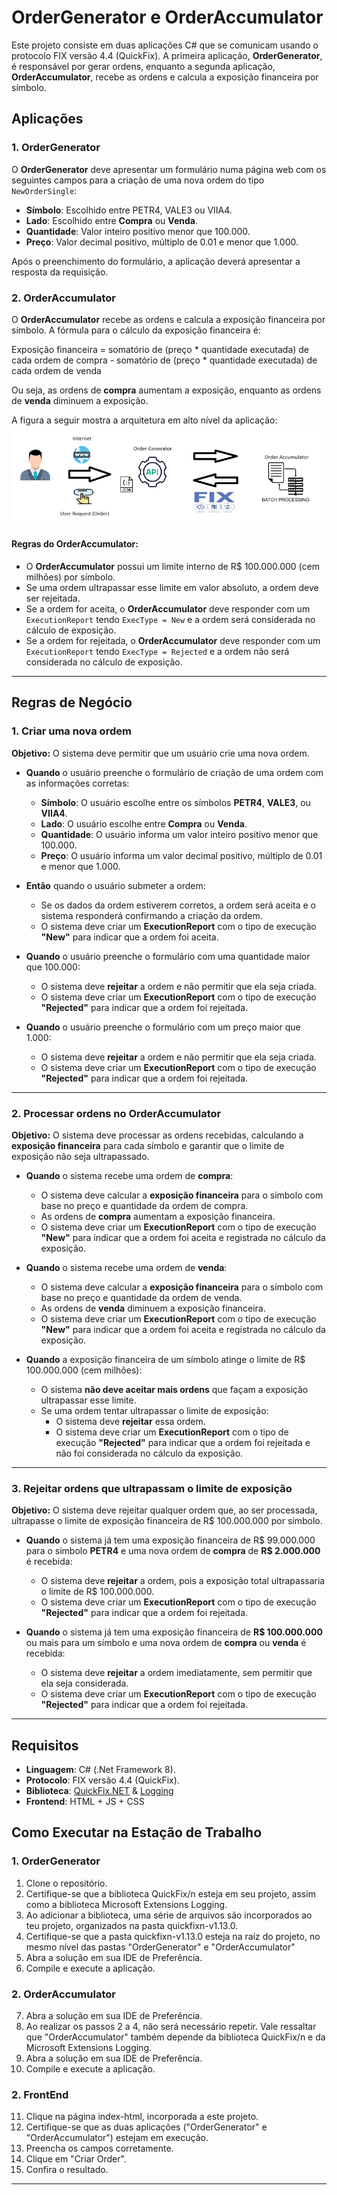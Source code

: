 # OrderGenerator e OrderAccumulator

Este projeto consiste em duas aplicações C# que se comunicam usando o protocolo FIX versão 4.4 (QuickFix). A primeira aplicação, **OrderGenerator**, é responsável por gerar ordens, enquanto a segunda aplicação, **OrderAccumulator**, recebe as ordens e calcula a exposição financeira por símbolo.

## Aplicações

### 1. **OrderGenerator**
O **OrderGenerator** deve apresentar um formulário numa página web com os seguintes campos para a criação de uma nova ordem do tipo `NewOrderSingle`:

- **Símbolo**: Escolhido entre PETR4, VALE3 ou VIIA4.
- **Lado**: Escolhido entre **Compra** ou **Venda**.
- **Quantidade**: Valor inteiro positivo menor que 100.000.
- **Preço**: Valor decimal positivo, múltiplo de 0.01 e menor que 1.000.

Após o preenchimento do formulário, a aplicação deverá apresentar a resposta da requisição.

### 2. **OrderAccumulator**
O **OrderAccumulator** recebe as ordens e calcula a exposição financeira por símbolo. A fórmula para o cálculo da exposição financeira é:

Exposição financeira = somatório de (preço * quantidade executada) de cada ordem de compra - somatório de (preço * quantidade executada) de cada ordem de venda

Ou seja, as ordens de **compra** aumentam a exposição, enquanto as ordens de **venda** diminuem a exposição.

A figura a seguir mostra a arquitetura em alto nível da aplicação: ![arch](FrontEnd/img/arch.png)

#### Regras do OrderAccumulator:
- O **OrderAccumulator** possui um limite interno de R$ 100.000.000 (cem milhões) por símbolo.
- Se uma ordem ultrapassar esse limite em valor absoluto, a ordem deve ser rejeitada.
- Se a ordem for aceita, o **OrderAccumulator** deve responder com um `ExecutionReport` tendo `ExecType = New` e a ordem será considerada no cálculo de exposição.
- Se a ordem for rejeitada, o **OrderAccumulator** deve responder com um `ExecutionReport` tendo `ExecType = Rejected` e a ordem não será considerada no cálculo de exposição.

---

## Regras de Negócio

### 1. **Criar uma nova ordem**

**Objetivo:** O sistema deve permitir que um usuário crie uma nova ordem.

- **Quando** o usuário preenche o formulário de criação de uma ordem com as informações corretas:
  - **Símbolo**: O usuário escolhe entre os símbolos **PETR4**, **VALE3**, ou **VIIA4**.
  - **Lado**: O usuário escolhe entre **Compra** ou **Venda**.
  - **Quantidade**: O usuário informa um valor inteiro positivo menor que 100.000.
  - **Preço**: O usuário informa um valor decimal positivo, múltiplo de 0.01 e menor que 1.000.
  
- **Então** quando o usuário submeter a ordem:
  - Se os dados da ordem estiverem corretos, a ordem será aceita e o sistema responderá confirmando a criação da ordem.
  - O sistema deve criar um **ExecutionReport** com o tipo de execução **"New"** para indicar que a ordem foi aceita.

- **Quando** o usuário preenche o formulário com uma quantidade maior que 100.000:
  - O sistema deve **rejeitar** a ordem e não permitir que ela seja criada.
  - O sistema deve criar um **ExecutionReport** com o tipo de execução **"Rejected"** para indicar que a ordem foi rejeitada.

- **Quando** o usuário preenche o formulário com um preço maior que 1.000:
  - O sistema deve **rejeitar** a ordem e não permitir que ela seja criada.
  - O sistema deve criar um **ExecutionReport** com o tipo de execução **"Rejected"** para indicar que a ordem foi rejeitada.

---

### 2. **Processar ordens no OrderAccumulator**

**Objetivo:** O sistema deve processar as ordens recebidas, calculando a **exposição financeira** para cada símbolo e garantir que o limite de exposição não seja ultrapassado.

- **Quando** o sistema recebe uma ordem de **compra**:
  - O sistema deve calcular a **exposição financeira** para o símbolo com base no preço e quantidade da ordem de compra. 
  - As ordens de **compra** aumentam a exposição financeira.
  - O sistema deve criar um **ExecutionReport** com o tipo de execução **"New"** para indicar que a ordem foi aceita e registrada no cálculo da exposição.

- **Quando** o sistema recebe uma ordem de **venda**:
  - O sistema deve calcular a **exposição financeira** para o símbolo com base no preço e quantidade da ordem de venda.
  - As ordens de **venda** diminuem a exposição financeira.
  - O sistema deve criar um **ExecutionReport** com o tipo de execução **"New"** para indicar que a ordem foi aceita e registrada no cálculo da exposição.

- **Quando** a exposição financeira de um símbolo atinge o limite de R$ 100.000.000 (cem milhões):
  - O sistema **não deve aceitar mais ordens** que façam a exposição ultrapassar esse limite.
  - Se uma ordem tentar ultrapassar o limite de exposição:
    - O sistema deve **rejeitar** essa ordem.
    - O sistema deve criar um **ExecutionReport** com o tipo de execução **"Rejected"** para indicar que a ordem foi rejeitada e não foi considerada no cálculo da exposição.

---

### 3. **Rejeitar ordens que ultrapassam o limite de exposição**

**Objetivo:** O sistema deve rejeitar qualquer ordem que, ao ser processada, ultrapasse o limite de exposição financeira de R$ 100.000.000 por símbolo.

- **Quando** o sistema já tem uma exposição financeira de R$ 99.000.000 para o símbolo **PETR4** e uma nova ordem de **compra** de **R$ 2.000.000** é recebida:
  - O sistema deve **rejeitar** a ordem, pois a exposição total ultrapassaria o limite de R$ 100.000.000.
  - O sistema deve criar um **ExecutionReport** com o tipo de execução **"Rejected"** para indicar que a ordem foi rejeitada.

- **Quando** o sistema já tem uma exposição financeira de **R$ 100.000.000** ou mais para um símbolo e uma nova ordem de **compra** ou **venda** é recebida:
  - O sistema deve **rejeitar** a ordem imediatamente, sem permitir que ela seja considerada.
  - O sistema deve criar um **ExecutionReport** com o tipo de execução **"Rejected"** para indicar que a ordem foi rejeitada.

---

## Requisitos

- **Linguagem**: C# (.Net Framework 8).
- **Protocolo**: FIX versão 4.4 (QuickFix).
- **Biblioteca**: [QuickFix.NET](https://quickfixn.org/) & [Logging](https://www.nuget.org/packages/microsoft.extensions.logging/) 
- **Frontend**: HTML + JS + CSS

## Como Executar na Estação de Trabalho

### 1. **OrderGenerator**
1. Clone o repositório.
2. Certifique-se que a biblioteca QuickFix/n esteja em seu projeto, assim como a biblioteca Microsoft Extensions Logging.
3. Ao adicionar a biblioteca, uma série de arquivos são incorporados ao teu projeto, organizados na pasta quickfixn-v1.13.0.
4. Certifique-se que a pasta quickfixn-v1.13.0 esteja na raíz do projeto, no mesmo nível das pastas "OrderGenerator" e "OrderAccumulator"
5. Abra a solução em sua IDE de Preferência.
6. Compile e execute a aplicação.

### 2. **OrderAccumulator**
7. Abra a solução em sua IDE de Preferência.
8. Ao realizar os passos 2 a 4, não será necessário repetir. Vale ressaltar que "OrderAccumulator" também depende da biblioteca QuickFix/n e da Microsoft Extensions Logging.
9. Abra a solução em sua IDE de Preferência.
10. Compile e execute a aplicação.

### 2. **FrontEnd**
11. Clique na página index-html, incorporada a este projeto.
12. Certifique-se que as duas aplicações ("OrderGenerator" e "OrderAccumulator") estejam em execução.
13. Preencha os campos corretamente.
14. Clique em "Criar Order".
15. Confira o resultado.

---

